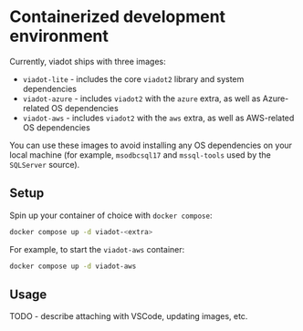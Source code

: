 # Containerized development environment

Currently, viadot ships with three images:

- `viadot-lite` - includes the core `viadot2` library and system dependencies
- `viadot-azure` - includes `viadot2` with the `azure` extra, as well as Azure-related OS dependencies
- `viadot-aws` - includes `viadot2` with the `aws` extra, as well as AWS-related OS dependencies

You can use these images to avoid installing any OS dependencies on your local machine (for example, `msodbcsql17` and `mssql-tools` used by the `SQLServer` source).

## Setup

Spin up your container of choice with `docker compose`:

```bash
docker compose up -d viadot-<extra>
```

For example, to start the `viadot-aws` container:

```bash
docker compose up -d viadot-aws
```

## Usage

TODO - describe attaching with VSCode, updating images, etc.
